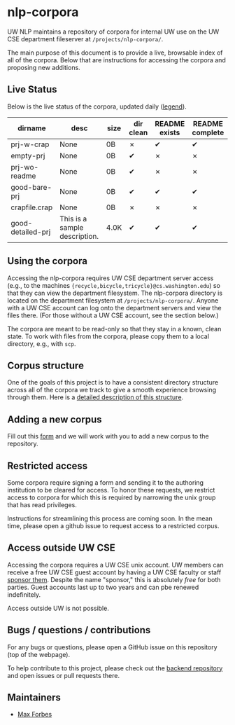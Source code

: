 # nlp-corpora

UW NLP maintains a repository of corpora for internal UW use on the UW CSE
department fileserver at `/projects/nlp-corpora/`.

The main purpose of this document is to provide a live, browsable index of all
of the corpora. Below that are instructions for accessing the corpora and
proposing new additions.

## Live Status

Below is the live status of the corpora, updated daily
([legend](https://github.com/mbforbes/nlp-corpora-backend#legend)).

dirname | desc | size | dir clean | README exists | README complete
--- | --- | --- | --- | --- | ---
prj-w-crap | None | 0B | ✗ | ✔ | ✔
empty-prj | None | 0B | ✔ | ✗ | ✗
prj-wo-readme | None | 0B | ✔ | ✗ | ✗
good-bare-prj | None | 0B | ✔ | ✔ | ✔
crapfile.crap | None | 0B | ✗ | ✗ | ✗
good-detailed-prj | This is a sample description. | 4.0K | ✔ | ✔ | ✔

## Using the corpora

Accessing the nlp-corpora requires UW CSE department server access (e.g., to
the machines `{recycle,bicycle,tricycle}@cs.washington.edu`) so that they can
view the department filesystem. The nlp-corpora directory is located on the
department filesystem at `/projects/nlp-corpora/`. Anyone with a UW CSE account
can log onto the department servers and view the files there. (For those
without a UW CSE account, see the section below.)

The corpora are meant to be read-only so that they stay in a known, clean
state. To work with files from the corpora, please copy them to a local
directory, e.g., with `scp`.

## Corpus structure

One of the goals of this project is to have a consistent directory structure
across all of the corpora we track to give a smooth experience browsing through
them. Here is a [detailed description of this
structure](https://github.com/mbforbes/nlp-corpora-backend#documentation).

## Adding a new corpus

Fill out this
[form](https://docs.google.com/forms/d/1SBPXlJ8zsE1kbVr6csE3d9XIaW9pCfvOkmH9kD6vEv8/viewform)
and we will work with you to add a new corpus to the repository.

## Restricted access

Some corpora require signing a form and sending it to the authoring institution
to be cleared for access. To honor these requests, we restrict access to
corpora for which this is required by narrowing the unix group that has read
privileges.

Instructions for streamlining this process are coming soon. In the mean time,
please open a github issue to request access to a restricted corpus.

## Access outside UW CSE

Accessing the corpora requires a UW CSE unix account. UW members can receive a
free UW CSE guest account by having a UW CSE faculty or staff [sponsor
them](https://sponsor.cs.washington.edu/). Despite the name "sponsor," this is
absolutely _free_ for both parties. Guest accounts last up to two years and can
pbe renewed indefinitely.

Access outside UW is not possible.

## Bugs / questions / contributions

For any bugs or questions, please open a GitHub issue on this repository (top
of the webpage).

To help contribute to this project, please check out the [backend
repository](https://github.com/mbforbes/nlp-corpora-backend) and open issues or
pull requests there.

## Maintainers

- [Max Forbes](https://github.com/mbforbes)

